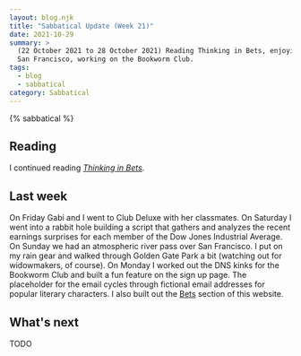```yaml
---
layout: blog.njk
title: "Sabbatical Update (Week 21)"
date: 2021-10-29
summary: >
  (22 October 2021 to 28 October 2021) Reading Thinking in Bets, enjoying
  San Francisco, working on the Bookworm Club.
tags:
  - blog
  - sabbatical
category: Sabbatical
---
```


{% sabbatical %}

## Reading

I continued reading [*Thinking in Bets*][bets].

[bets]: https://www.annieduke.com/books/

## Last week

On Friday Gabi and I went to Club Deluxe with her classmates.
On Saturday I went into a rabbit hole building a script that gathers
and analyzes the recent earnings surprises for each member of the
Dow Jones Industrial Average. On Sunday we had an atmospheric river pass
over San Francisco. I put on my rain gear and walked through Golden Gate Park
a bit (watching out for widowmakers, of course). On Monday I worked
out the DNS kinks for the Bookworm Club and built a fun feature
on the sign up page. The placeholder for the email cycles through
fictional email addresses for popular literary characters. I also
built out the <a href="/bets/">Bets</a> section of this website.

## What's next

TODO
